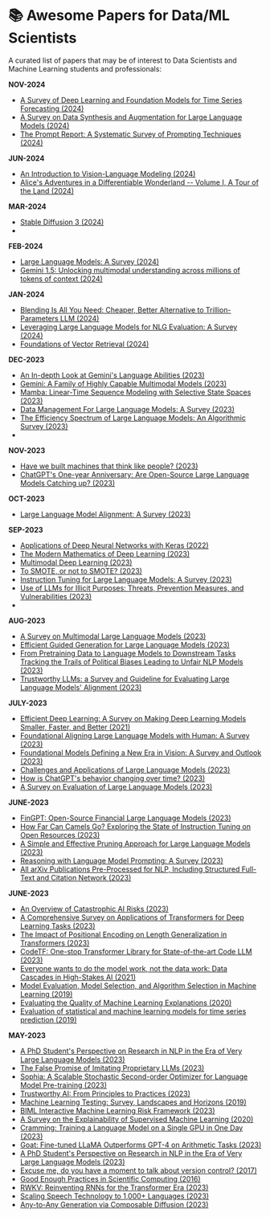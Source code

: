 # :books: Awesome Papers for Data/ML Scientists

A curated list of papers that may be of interest to Data Scientists and Machine Learning students and professionals:

**NOV-2024**
* [A Survey of Deep Learning and Foundation Models for Time Series Forecasting (2024)](https://arxiv.org/abs/2401.13912)
* [A Survey on Data Synthesis and Augmentation for Large Language Models (2024)](https://arxiv.org/abs/2410.12896)
* [The Prompt Report: A Systematic Survey of Prompting Techniques (2024)](https://trigaten.github.io/Prompt_Survey_Site/)
  
**JUN-2024**
* [An Introduction to Vision-Language Modeling (2024)](https://arxiv.org/abs/2405.17247)
* [Alice's Adventures in a Differentiable Wonderland -- Volume I, A Tour of the Land (2024)](https://arxiv.org/abs/2404.17625)
  
**MAR-2024**
* [Stable Diffusion 3 (2024)](https://stability.ai/news/stable-diffusion-3-research-paper)
* 
**FEB-2024**
* [Large Language Models: A Survey (2024)](https://arxiv.org/abs/2402.06196)
* [Gemini 1.5: Unlocking multimodal understanding across millions of tokens of context (2024)](https://storage.googleapis.com/deepmind-media/gemini/gemini_v1_5_report.pdf)
  
**JAN-2024**
* [Blending Is All You Need: Cheaper, Better Alternative to Trillion-Parameters LLM (2024)](https://arxiv.org/abs/2401.02994)
* [Leveraging Large Language Models for NLG Evaluation: A Survey (2024)](https://arxiv.org/abs/2401.07103)
* [Foundations of Vector Retrieval (2024)](https://arxiv.org/abs/2401.09350)
  
**DEC-2023**
* [An In-depth Look at Gemini's Language Abilities (2023)](https://arxiv.org/abs/2312.11444)
* [Gemini: A Family of Highly Capable Multimodal Models (2023)](https://paperswithcode.com/paper/gemini-a-family-of-highly-capable-multimodal)
* [ Mamba: Linear-Time Sequence Modeling with Selective State Spaces (2023)](https://arxiv.org/abs/2312.00752)
* [Data Management For Large Language Models: A Survey (2023)](https://arxiv.org/abs/2312.01700)
* [The Efficiency Spectrum of Large Language Models: An Algorithmic Survey (2023)](https://arxiv.org/abs/2312.00678)
*   
**NOV-2023**
* [Have we built machines that think like people? (2023)](https://arxiv.org/abs/2311.16093)
* [ChatGPT's One-year Anniversary: Are Open-Source Large Language Models Catching up? (2023)](https://arxiv.org/abs/2311.16989)

**OCT-2023**
* [Large Language Model Alignment: A Survey (2023)](https://arxiv.org/abs/2309.15025)

**SEP-2023**
* [Applications of Deep Neural Networks with Keras (2022)](https://arxiv.org/abs/2009.05673)
* [The Modern Mathematics of Deep Learning (2023)](https://arxiv.org/abs/2105.04026)
* [Multimodal Deep Learning (2023)](https://arxiv.org/abs/2301.04856)
* [To SMOTE, or not to SMOTE? (2023)](https://arxiv.org/abs/2201.08528)
* [Instruction Tuning for Large Language Models: A Survey (2023)](https://arxiv.org/abs/2308.10792)
* [Use of LLMs for Illicit Purposes: Threats, Prevention Measures, and Vulnerabilities (2023)](https://arxiv.org/abs/2308.12833)
* 
**AUG-2023**
* [A Survey on Multimodal Large Language Models (2023)](https://arxiv.org/abs/2306.13549)
* [Efficient Guided Generation for Large Language Models (2023)](https://arxiv.org/abs/2307.09702)
* [From Pretraining Data to Language Models to Downstream Tasks Tracking the Trails of Political Biases Leading to Unfair NLP Models (2023)](https://arxiv.org/abs/2305.08283)
* [Trustworthy LLMs: a Survey and Guideline for Evaluating Large Language Models' Alignment (2023)](https://arxiv.org/abs/2308.05374)
  
**JULY-2023**
* [Efficient Deep Learning: A Survey on Making Deep Learning Models Smaller, Faster, and Better (2021)](https://arxiv.org/abs/2106.08962)
* [Foundational Aligning Large Language Models with Human: A Survey (2023)](https://arxiv.org/abs/2307.12966v1)
* [Foundational Models Defining a New Era in Vision: A Survey and Outlook (2023)](https://arxiv.org/abs/2307.13721v1)
* [Challenges and Applications of Large Language Models (2023)](https://arxiv.org/abs/2307.10169)
* [How is ChatGPT's behavior changing over time? (2023)](https://arxiv.org/abs/2307.09009)
* [A Survey on Evaluation of Large Language Models (2023)](https://arxiv.org/abs/2307.03109)
  
**JUNE-2023**
* [FinGPT: Open-Source Financial Large Language Models (2023)](https://arxiv.org/abs/2306.06031)
* [How Far Can Camels Go? Exploring the State of Instruction Tuning on Open Resources (2023)](https://arxiv.org/abs/2306.04751)
* [A Simple and Effective Pruning Approach for Large Language Models (2023)](https://arxiv.org/abs/2306.11695)
* [Reasoning with Language Model Prompting: A Survey (2023)](https://arxiv.org/abs/2212.09597)
* [All arXiv Publications Pre-Processed for NLP, Including Structured Full-Text and Citation Network (2023)](https://arxiv.org/abs/2303.14957)

 
**JUNE-2023**
* [An Overview of Catastrophic AI Risks (2023)](https://arxiv.org/abs/2306.12001v1)
* [A Comprehensive Survey on Applications of Transformers for Deep Learning Tasks (2023)](https://arxiv.org/abs/2306.07303)
* [The Impact of Positional Encoding on Length Generalization in Transformers (2023)](https://arxiv.org/abs/2305.19466)
* [CodeTF: One-stop Transformer Library for State-of-the-art Code LLM (2023)](https://arxiv.org/abs/2306.00029)
* [Everyone wants to do the model work, not the data work: Data Cascades in High-Stakes AI (2021)](https://research.google/pubs/pub49953/)
* [Model Evaluation, Model Selection, and Algorithm Selection in Machine Learning (2019)](https://arxiv.org/abs/1811.12808)
* [Evaluating the Quality of Machine Learning Explanations (2020)](https://www.mdpi.com/2079-9292/10/5/593/pdf)
* [Evaluation of statistical and machine learning models for time series prediction (2019)](https://www.researchgate.net/profile/Antonio-Parmezan/publication/330742498_Evaluation_of_statistical_and_machine_learning_models_for_time_series_prediction_Identifying_the_state-of-the-art_and_the_best_conditions_for_the_use_of_each_model/links/5fbc07eda6fdcc6cc65e0d18/Evaluation-of-statistical-and-machine-learning-models-for-time-series-prediction-Identifying-the-state-of-the-art-and-the-best-conditions-for-the-use-of-each-model.pdf)

**MAY-2023**

* [A PhD Student's Perspective on Research in NLP in the Era of Very Large Language Models (2023)](https://arxiv.org/abs/2305.12544)
* [The False Promise of Imitating Proprietary LLMs (2023)](https://arxiv.org/abs/2305.15717)
* [Sophia: A Scalable Stochastic Second-order Optimizer for Language Model Pre-training (2023)](https://arxiv.org/abs/2305.14342)
* [Trustworthy AI: From Principles to Practices (2023)](https://arxiv.org/abs/2110.01167)
* [Machine Learning Testing: Survey, Landscapes and Horizons (2019)](https://arxiv.org/abs/1906.10742)
* [BIML Interactive Machine Learning Risk Framework (2023)](https://berryvilleiml.com/interactive/)
* [A Survey on the Explainability of Supervised Machine Learning (2020)](https://arxiv.org/abs/2011.07876)
* [Cramming: Training a Language Model on a Single GPU in One Day (2023)](https://arxiv.org/abs/2212.14034)
* [Goat: Fine-tuned LLaMA Outperforms GPT-4 on Arithmetic Tasks (2023)](https://huggingface.co/papers/2305.14201)
* [A PhD Student's Perspective on Research in NLP in the Era of Very Large Language Models (2023)](https://arxiv.org/abs/2305.12544)
* [Excuse me, do you have a moment to talk about version control? (2017)](https://peerj.com/preprints/3159.pdf)
* [Good Enough Practices in Scientific Computing (2016)](https://arxiv.org/abs/1609.00037)
* [RWKV: Reinventing RNNs for the Transformer Era (2023)](https://arxiv.org/abs/2305.13048)
* [Scaling Speech Technology to 1,000+ Languages (2023)](https://research.facebook.com/publications/scaling-speech-technology-to-1000-languages/)
* [Any-to-Any Generation via Composable Diffusion (2023)](https://arxiv.org/abs/2305.11846)
